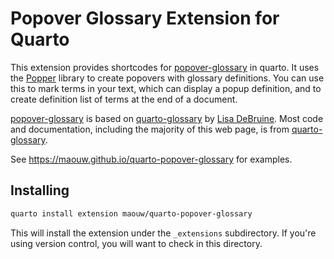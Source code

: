 # Popover Glossary Extension for Quarto

This extension provides shortcodes for [popover-glossary](https://github.com/maouw/quarto-popover-glossary) in quarto. It uses the [Popper](https://popper.js.org) library to create popovers with glossary definitions. You can use this to mark terms in your text, which can display a popup definition, and to create definition list of terms at the end of a document.

[popover-glossary](https://github.com/maouw/quarto-popover-glossary) is based on [quarto-glossary](https://debruine.github.io/quarto-glossary) by [Lisa DeBruine](https://debruine.github.io/). Most code and documentation, including the majority of this web page, is from [quarto-glossary](https://debruine.github.io/quarto-glossary).

See <https://maouw.github.io/quarto-popover-glossary> for examples.

## Installing

```sh
quarto install extension maouw/quarto-popover-glossary
```

This will install the extension under the `_extensions` subdirectory.
If you're using version control, you will want to check in this directory.
